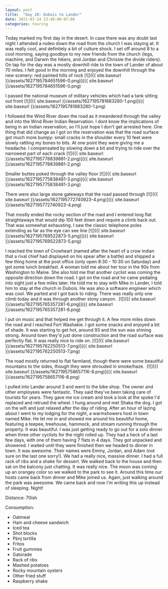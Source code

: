 ```yaml
---
layout: post
title:  "Day 28: Dubois to Lander"
date: 2021-07-24 23:49:00-07:00
categories: touring
---
```

Today marked my first day in the desert. In case there was any doubt last night I attended a rodeo down the road from the church I was staying at. It was really cool, and definitely a bit of culture shock. I set off around 8 to a cool morning, saying goodbye to my new friends from the church (legs, machine, and Darwin the hikers, and Jordan and Chrissie the divide riders). On tap for the day was a mostly downhill ride to the town of Lander of about 70 miles. I felt good in the morning and enjoyed the downhill through the new scenery: red painted hills of rock
[![]({{ site.baseurl }}/assets/1627195784651596-0.png)]({{ site.baseurl }}/assets/1627195784651596-0.png)
  
I passed the national museum of military vehicles which had a tank sitting out front
[![]({{ site.baseurl }}/assets/1627195781683280-1.png)]({{ site.baseurl }}/assets/1627195781683280-1.png)
  
I followed the Wind River down the road as it meandered through the valley and into the Wind River Indian Reservation. I dont know the implications of being in an Indian reservation, so I'll just hope I don't get arrested here. One thing that did change as I got on the reservation was that the road surface got much more bumpy: small cracks in the shoulder every 10 feet were slowly rattling my bones to bits. At one point they were giving me a headache. I compensated by slowing down a bit and trying to ride over the narrowest part of each crack
[![]({{ site.baseurl }}/assets/1627195778839881-2.png)]({{ site.baseurl }}/assets/1627195778839881-2.png)
  
Smaller buttes poked through the valley floor
[![]({{ site.baseurl }}/assets/1627195775838481-3.png)]({{ site.baseurl }}/assets/1627195775838481-3.png)
  
There were also large stone gateways that the road passed through
[![]({{ site.baseurl }}/assets/1627195772740923-4.png)]({{ site.baseurl }}/assets/1627195772740923-4.png)
  
That mostly ended the rocky section of the road and I entered long flat straightaways that would dip 100 feet down and require a climb back out. That was somewhat exhausting. I saw the classic telephone poles extending as far as the eye can see line
[![]({{ site.baseurl }}/assets/1627195769522873-5.png)]({{ site.baseurl }}/assets/1627195769522873-5.png)
  
I reached the town of Crowheart (named after the heart of a crow indian that a rival chief had displayed on his spear after a battle) and shipped a few thing home at the post office (only open 8:30 - 10:30 on Saturday) and got some lunch breakfast. A woman told me about her tour in the 90s from Washington to Maine. She also told me that another cyclist was coming the opposite direction down the road. I got on the road and he came pedaling into sight just a few miles later. He told me to stay with Mike in Lander, I told him to stay at the church in Dubois. He was also a software engineer which was cool. We parted and I got back to riding. There was really only one climb today and it was through another stony canyon. 
[![]({{ site.baseurl }}/assets/1627195765357281-6.png)]({{ site.baseurl }}/assets/1627195765357281-6.png)
  
I put on music and that helped me get through it. A few more miles down the road and I reached Fort Washakie. I got some snacks and enjoyed a bit of shade. It was starting to get hot, around 93 and the sun was shining strong. Around town they'd just done construction and the road surface was perfectly flat. It was really nice to ride on.
[![]({{ site.baseurl }}/assets/1627195762250513-7.png)]({{ site.baseurl }}/assets/1627195762250513-7.png)
  
The road mostly returned to flat farmland, though there were some beautiful mountains to the sides, though they were shrouded in smoke/haze. 
[![]({{ site.baseurl }}/assets/1627195758657116-8.png)]({{ site.baseurl }}/assets/1627195758657116-8.png)
  
I pulled into Lander around 3 and went to the bike shop. The owner and other employees were fantastic. They said they've been taking care of tourists for years. They gave me ice cream and took a look at the spoke I'd replaced and retrued the wheel. I hung around and met Shaka the dog. I got on the wifi and just relaxed after the day of riding. After an hour of lazing about I went to my lodging for the night, a warmshowers host in town named Mike. He let me in and showed me around his beautiful home, featuring a teepee, treehouse, hammock, and stream running through the property. It was beautiful. I was just getting ready to go out for a solo dinner when three other cyclists for the night rolled up. They had a heck of a last few days, with one of them having 7 flats in 4 days. They got unpacked and showered. I waited until they were finished then we headed to dinner in town. It was awesome. Their names were Emmy, Jordan, and Adam (not sure on the last one sorry!). We had a really nice, massive dinner. I had a full rack of ribs and a shake for dessert. We walked back to the house and then sat on the balcony just chatting. It was really nice. The moon was coming up an orangey color so we walked to the park to see it. Around this time our hosts came back from dinner and Mike joined us. Again, just walking around the park was awesome. We came back and now I'm writing this up instead of sleeping. Night!  


Distance: 70ish

Consumption:
- Oatmeal
- Ham and cheese sandwich
- Iced tea
- Shot blocks
- Pbnj tortilla
- Fritos
- Fruit gummies
- Gatorade
- Rack of ribs
- Mashed potatoes
- Rocky mountain oysters
- Other fried stuff
- Raspberry shake
